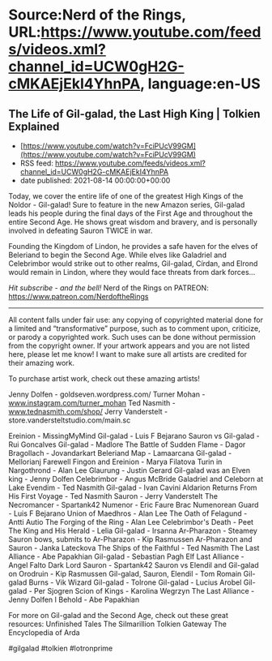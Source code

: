 # Source:Nerd of the Rings, URL:https://www.youtube.com/feeds/videos.xml?channel_id=UCW0gH2G-cMKAEjEkI4YhnPA, language:en-US

## The Life of Gil-galad, the Last High King | Tolkien Explained
 - [https://www.youtube.com/watch?v=FciPUcV99GM](https://www.youtube.com/watch?v=FciPUcV99GM)
 - RSS feed: https://www.youtube.com/feeds/videos.xml?channel_id=UCW0gH2G-cMKAEjEkI4YhnPA
 - date published: 2021-08-14 00:00:00+00:00

Today, we cover the entire life of one of the greatest High Kings of the Noldor - Gil-galad!  Sure to feature in the new Amazon series, Gil-galad leads his people during the final days of the First Age and throughout the entire Second Age.  He shows great wisdom and bravery, and is personally involved in defeating Sauron TWICE in war.

Founding the Kingdom of Lindon, he provides a safe haven for the elves of Beleriand to begin the Second Age.  While elves like Galadriel and Celebrimbor would strike out to other realms, Gil-galad, Círdan, and Elrond would remain in Lindon, where they would face threats from dark forces...

*Hit subscribe - and the bell!* 
Nerd of the Rings on PATREON: https://www.patreon.com/NerdoftheRings

-------------- 
All content falls under fair use: any copying of copyrighted material done for a limited and “transformative” purpose, such as to comment upon, criticize, or parody a copyrighted work. Such uses can be done without permission from the copyright owner.   If your artwork appears and you are not listed here, please let me know! I want to make sure all artists are credited for their amazing work.

To purchase artist work, check out these amazing artists!

Jenny Dolfen - goldseven.wordpress.com/
Turner Mohan - www.instagram.com/turner_mohan
Ted Nasmith - www.tednasmith.com/shop/
Jerry Vanderstelt - store.vandersteltstudio.com/main.sc

Ereinion - MissingMyMind
Gil-galad - Luis F Bejarano
Sauron vs Gil-galad - Rui Goncalves
Gil-galad - Madlore
The Battle of Sudden Flame - Dagor Bragollach - Jovandarkart
Beleriand Map - Lamaarcana
Gil-galad - Mellorianj
Farewell Fingon and Ereinion - Marya Filatova
Turin in Nargothrond - Alan Lee
Glaurung - Justin Gerard
Gil-galad was an Elven king - Jenny Dolfen
Celebrimbor - Angus McBride
Galadriel and Celeborn at Lake Evendim - Ted Nasmith
Gil-galad - Ivan Cavini
Aldarion Returns From His First Voyage - Ted Nasmith
Sauron - Jerry Vanderstelt
The Necromancer - Spartank42
Numenor - Eric Faure Brac
Numenorean Guard - Luis F Bejarano
Union of Maedhros - Alan Lee
The Oath of Felagund - Antti Autio
The Forging of the Ring - Alan Lee
Celebrimbor's Death - Peet
The King and His Herald - Lelia
Gil-galad - Irsanna
Ar-Pharazon - Steamey
Sauron bows, submits to Ar-Pharazon - Kip Rasmussen
Ar-Pharazon and Sauron - Janka Lateckova
The Ships of the Faithful - Ted Nasmith
The Last Alliance - Abe Papakhian
Gil-galad - Sebastian Pagh
Elf Last Alliance - Angel Falto
Dark Lord Sauron - Spartank42
Sauron vs Elendil and Gil-galad on Orodruin - Kip Rasmussen
Gil-galad, Sauron, Elendil - Tom Romain
Gil-galad Burns - Vik Wizard
Gil-galad - Tolrone
Gil-galad - Lucius Arobel
Gil-galad - Per Sjogren
Scion of Kings - Karolina Wegrzyn
The Last Alliance - Jenny Dolfen
I Behold - Abe Papakhian

For more on Gil-galad and the Second Age, check out these great resources:
Unfinished Tales
The Silmarillion
Tolkien Gateway
The Encyclopedia of Arda

#gilgalad #tolkien #lotronprime

